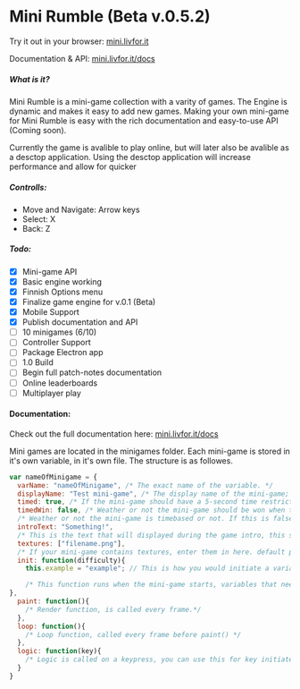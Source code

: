 # Mini Rumble  (Beta v.0.5.2)

 Try it out in your browser:
 [mini.livfor.it](http://mini.livfor.it)
 
 Documentation & API: 
 [mini.livfor.it/docs](http://mini.livfor.it/docs)

##### What is it?

Mini Rumble is a mini-game collection with a varity of games. The Engine is dynamic and makes it easy to add new games. Making your own mini-game for Mini Rumble is easy with the rich documentation and easy-to-use API (Coming soon).

Currently the game is avalible to play online, but will later also be avalible as a desctop application. Using the desctop application will increase performance and allow for quicker 

##### Controlls:
- Move and Navigate: Arrow keys
- Select: X
- Back: Z

##### Todo:

- [x] Mini-game API
- [x] Basic engine working
- [x] Finnish Options menu
- [x] Finalize game engine for v.0.1 (Beta)
- [x] Mobile Support
- [x] Publish documentation and API 
- [ ] 10 minigames (6/10)
- [ ] Controller Support
- [ ] Package Electron app
- [ ] 1.0 Build
- [ ] Begin full patch-notes documentation
- [ ] Online leaderboards
- [ ] Multiplayer play

#### Documentation:

Check out the full documentation here: [mini.livfor.it/docs](http://mini.livfor.it/docs)

Mini games are located in the minigames folder. Each mini-game is stored in it's own variable, in it's own file.
The structure is as followes.

```javascript
var nameOfMinigame = {
  varName: "nameOfMinigame", /* The exact name of the variable. */
  displayName: "Test mini-game", /* The display name of the mini-game; Shown in the menu when togglening mini-games. */
  timed: true, /* If the mini-game should have a 5-second time restriction. */
  timedWin: false, /* Weather or not the mini-game should be won when the time runs out. */
  /* Weather or not the mini-game is timebased or not. If this is false, the timer will be disabled. */
  introText: "Something!", 
  /* This is the text that will displayed during the game intro, this should be a short explaination of what the objective in the mini-game is.*/
  textures: ["filename.png"], 
  /* If your mini-game contains textures, enter them in here. default path is /textures. */
  init: function(difficulty){
    this.example = "example"; // This is how you would initiate a variable.

    /* This function runs when the mini-game starts, variables that needs to be reset should be initiatied here. Difficulty is the increasing difficulty (starts at 0). The difficulty variable should be used to set the difficulty of the mini-game*/
},
  paint: function(){
    /* Render function, is called every frame.*/
  },
  loop: function(){
    /* Loop function, called every frame before paint() */
  },
  logic: function(key){
    /* Logic is called on a keypress, you can use this for key initiated actions. */
  }
}
```
